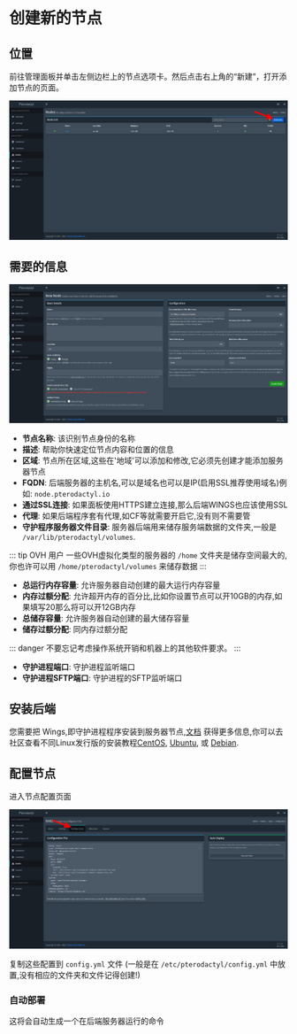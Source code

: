 # 创建新的节点
 
## 位置
前往管理面板并单击左侧边栏上的节点选项卡。然后点击右上角的“新建”，打开添加节点的页面。

![](../../../.vuepress/public/community/config/nodes/pterodactyl_add_node_create_button.png)

## 需要的信息

![](../../../.vuepress/public/community/config/nodes/pterodactyl_add_node_new_page.png)

* **节点名称**: 该识别节点身份的名称
* **描述**: 帮助你快速定位节点内容和位置的信息
* **区域**: 节点所在区域,这些在'地域'可以添加和修改,它必须先创建才能添加服务器节点
* **FQDN**: 后端服务器的主机名,可以是域名也可以是IP(启用SSL推荐使用域名)例如: `node.pterodactyl.io`
* **通过SSL连接**: 如果面板使用HTTPS建立连接,那么后端WINGS也应该使用SSL
* **代理**: 如果后端程序套有代理,如CF等就需要开启它,没有则不需要管
* **守护程序服务器文件目录**: 服务器后端用来储存服务端数据的文件夹,一般是 `/var/lib/pterodactyl/volumes`.

::: tip OVH 用户
一些OVH虚拟化类型的服务器的 `/home` 文件夹是储存空间最大的,你也许可以用 `/home/pterodactyl/volumes` 来储存数据
:::

* **总运行内存容量**: 允许服务器自动创建的最大运行内存容量
* **内存过额分配**: 允许超开内存的百分比,比如你设置节点可以开10GB的内存,如果填写20那么将可以开12GB内存
* **总储存容量**: 允许服务器自动创建的最大储存容量
* **储存过额分配**: 同内存过额分配

::: danger
不要忘记考虑操作系统开销和机器上的其他软件要求。
::: 

* **守护进程端口**: 守护进程监听端口
* **守护进程SFTP端口**: 守护进程的SFTP监听端口

## 安装后端
您需要把 Wings,即守护进程程序安装到服务器节点,[文档](/wings/1.0/installing.html)
获得更多信息,你可以去社区查看不同Linux发行版的安装教程[CentOS](/community/installation-guides/wings/centos7.html),
[Ubuntu](/community/installation-guides/wings/ubuntu1804.html), 或 [Debian](/community/installation-guides/wings/debian9.html).

## 配置节点
进入节点配置页面

![](../../../.vuepress/public/community/config/nodes/pterodactyl_add_node_config.png)

复制这些配置到 `config.yml` 文件 (一般是在 `/etc/pterodactyl/config.yml` 中放置,没有相应的文件夹和文件记得创建!)

### 自动部署
这将会自动生成一个在后端服务器运行的命令
